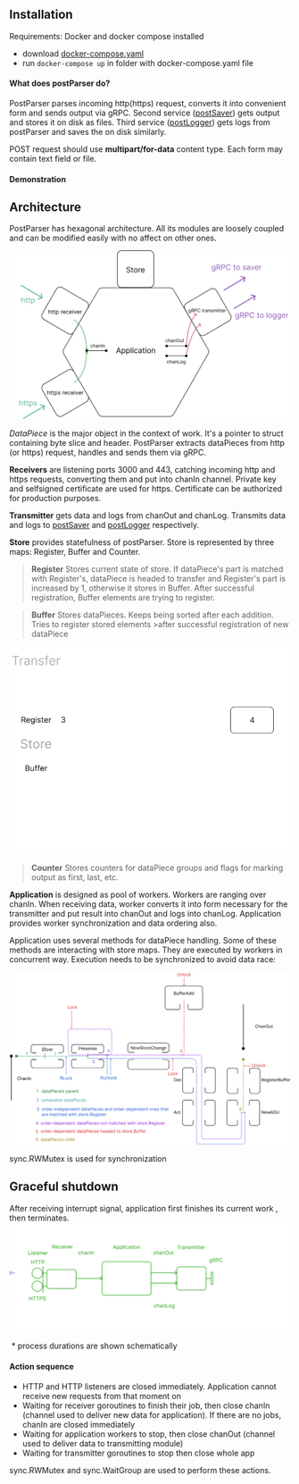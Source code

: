 ## Installation

Requirements: Docker and docker compose installed
- download [docker-compose.yaml](https://github.com/vynovikov/postParser/blob/main/docker-compose.yaml)
-  run ``docker-compose up`` in folder with docker-compose.yaml file

#### What does postParser do?
PostParser parses incoming http(https) request, converts it into convenient form and sends output via gRPC. Second service ([postSaver](https://github.com/vynovikov/postSaver)) gets output and stores it on disk as files. Third service ([postLogger](https://github.com/vynovikov/postLogger)) gets logs from postParser and saves the on disk similarly. 

POST request should use **multipart/for-data** content type. Each form may contain text field or file. 

#### Demonstration

## Architecture

PostParser has hexagonal architecture. All its modules are loosely coupled and can be modified easily with no affect on other ones. 

![postParser](forManual/arch.png)



*DataPiece* is the major object in the context of work. It's a pointer to struct containing byte slice and header. PostParser extracts dataPieces from http (or https) request, handles and sends them via gRPC. 

**Receivers** are listening ports 3000 and 443, catching incoming http and https requests, converting them and put into chanIn channel. Private key and selfsigned certificate are used for https. Certificate can be authorized for production purposes.

**Transmitter** gets data and logs from chanOut and chanLog. Transmits data and logs to [postSaver](https://github.com/vynovikov/postSaver) and [postLogger](https://github.com/vynovikov/postLogger) respectively.

**Store** provides statefulness of postParser. Store is represented by three maps: Register, Buffer and Counter. 

> **Register**
>Stores current state of store. If dataPiece's part is matched with Register's, dataPiece is headed to transfer and Register's part is increased by 1, otherwise it stores in Buffer. After successful registration, Buffer elements are trying to register.

>**Buffer**
>Stores dataPieces. Keeps  being sorted after each addition. Tries to register stored elements >after successful registration of new dataPiece

![](forManual/1.gif)

>**Counter**
>Stores counters for dataPiece groups and flags for marking output as first, last, etc.

**Application** is designed as pool of workers. Workers are ranging over chanIn. When receiving data, worker converts it into form necessary for the transmitter and put result into chanOut and logs into chanLog. Application provides worker synchronization and data ordering also.

Application uses several methods for dataPiece handling. Some of these methods are interacting with store maps. They are executed by workers in concurrent way. Execution needs to be synchronized to avoid data race:

![work](forManual/work.png)

sync.RWMutex is used for synchronization

## Graceful shutdown

After receiving interrupt signal, application first finishes its current work , then terminates.
![](forManual/graceful.gif)

​																													\* process durations are shown schematically

#### Action sequence

* HTTP and HTTP listeners are closed immediately.  Application cannot receive new requests from that moment on
* Waiting for receiver goroutines to finish their job, then close chanIn (channel used to deliver new data for application). If there are no jobs, chanIn are closed immediately
* Waiting for application workers to stop, then close chanOut (channel used to deliver data to transmitting module)
* Waiting for transmitter goroutines to stop then close whole app

sync.RWMutex and sync.WaitGroup are used to perform these actions.